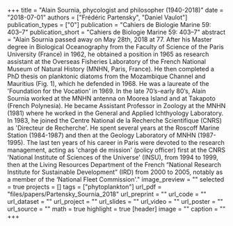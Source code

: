 +++
title = "Alain Sournia, phycologist and philosopher (1940-2018)"
date = "2018-07-01"
authors = ["Frédéric Partensky", "Daniel Vaulot"]
publication_types = ["0"]
publication = "Cahiers de Biologie Marine 59: 403–7"
publication_short = "Cahiers de Biologie Marine 59: 403–7"
abstract = "Alain Sournia passed away on May 28th, 2018 at 77. After his Master degree in Biological Oceanography from the Faculty of Science of the Paris University (France) in 1962, he obtained a position in 1965 as research assistant at the Overseas Fisheries Laboratory of the French National Museum of Natural History (MNHN, Paris, France). He then completed a PhD thesis on planktonic diatoms from the Mozambique Channel and Mauritius (Fig. 1), which he defended in 1968. He was a laureate of the 'Foundation for the Vocation' in 1969. In the late 70’s-early 80’s, Alain Sournia worked at the MNHN antenna on Moorea Island and at Takapoto (French Polynesia). He became Assistant Professor in Zoology at the MNHN (1981) where he worked in the General and Applied Ichthyology Laboratory. In 1983, he joined the Centre National de la Recherche Scientifique (CNRS) as 'Directeur de Recherche'. He spent several years at the Roscoff Marine Station (1984-1987) and then at the Geology Laboratory of MNHN (1987-1995). The last ten years of his career in Paris were devoted to the research management, acting as 'chargé de mission' (policy officer) first at the CNRS 'National Institute of Sciences of the Universe' (INSU), from 1994 to 1999, then at the Living Resources Department of the French “National Research Institute for Sustainable Development” (IRD) from 2000 to 2005, notably as a member of the ‘National Fleet Commission'."
image_preview = ""
selected = true
projects = []
tags = ["phytoplankton"]
url_pdf = "files/papers/Partensky_Sournia_2018"
url_preprint = ""
url_code = ""
url_dataset = ""
url_project = ""
url_slides = ""
url_video = ""
url_poster = ""
url_source = ""
math = true
highlight = true
[header]
image = ""
caption = ""
+++
